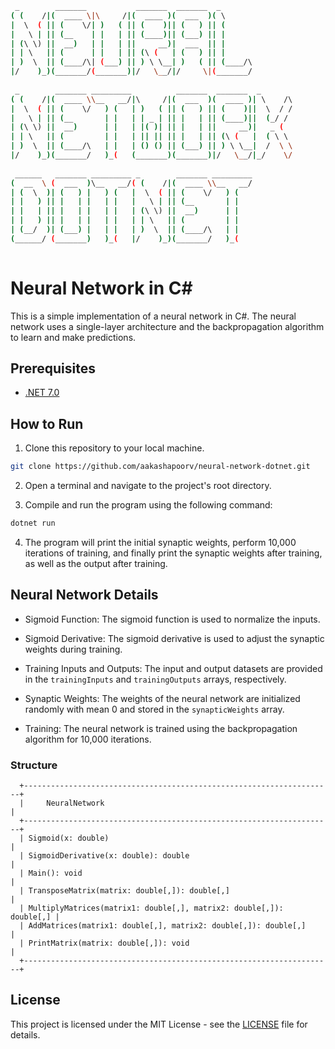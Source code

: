 ```bash
 _        _______           _______  _______  _         
( (    /|(  ____ \|\     /|(  ____ )(  ___  )( \        
|  \  ( || (    \/| )   ( || (    )|| (   ) || (        
|   \ | || (__    | |   | || (____)|| (___) || |        
| (\ \) ||  __)   | |   | ||     __)|  ___  || |        
| | \   || (      | |   | || (\ (   | (   ) || |        
| )  \  || (____/\| (___) || ) \ \__| )   ( || (____/\  
|/    )_)(_______/(_______)|/   \__/|/     \|(_______/  
                                                        
 _        _______ _________          _______  _______  _         
( (    /|(  ____ \\__   __/|\     /|(  ___  )(  ____ )| \    /\  
|  \  ( || (    \/   ) (   | )   ( || (   ) || (    )||  \  / /  
|   \ | || (__       | |   | | _ | || |   | || (____)||  (_/ /   
| (\ \) ||  __)      | |   | |( )| || |   | ||     __)|   _ (    
| | \   || (         | |   | || || || |   | || (\ (   |  ( \ \   
| )  \  || (____/\   | |   | () () || (___) || ) \ \__|  /  \ \  
|/    )_)(_______/   )_(   (_______)(_______)|/   \__/|_/    \/  
                                                                 
 ______   _______ _________ _        _______ _________
(  __  \ (  ___  )\__   __/( (    /|(  ____ \\__   __/
| (  \  )| (   ) |   ) (   |  \  ( || (    \/   ) (   
| |   ) || |   | |   | |   |   \ | || (__       | |   
| |   | || |   | |   | |   | (\ \) ||  __)      | |   
| |   ) || |   | |   | |   | | \   || (         | |   
| (__/  )| (___) |   | |   | )  \  || (____/\   | |   
(______/ (_______)   )_(   |/    )_)(_______/   )_(   
                                                      

```

# Neural Network in C#

This is a simple implementation of a neural network in C#. The neural network uses a single-layer architecture and the backpropagation algorithm to learn and make predictions.

## Prerequisites

- [.NET 7.0](https://dotnet.microsoft.com/en-us/download)

## How to Run

1. Clone this repository to your local machine.

```bash
git clone https://github.com/aakashapoorv/neural-network-dotnet.git
```

2. Open a terminal and navigate to the project's root directory.

3. Compile and run the program using the following command:

```bash
dotnet run
```

4. The program will print the initial synaptic weights, perform 10,000 iterations of training, and finally print the synaptic weights after training, as well as the output after training.

## Neural Network Details

- Sigmoid Function: The sigmoid function is used to normalize the inputs.

- Sigmoid Derivative: The sigmoid derivative is used to adjust the synaptic weights during training.

- Training Inputs and Outputs: The input and output datasets are provided in the `trainingInputs` and `trainingOutputs` arrays, respectively.

- Synaptic Weights: The weights of the neural network are initialized randomly with mean 0 and stored in the `synapticWeights` array.

- Training: The neural network is trained using the backpropagation algorithm for 10,000 iterations.

### Structure

```
  +---------------------------------------------------------------------+
  |     NeuralNetwork                                                   |
  +---------------------------------------------------------------------+
  | Sigmoid(x: double)                                                  | 
  | SigmoidDerivative(x: double): double                                | 
  | Main(): void                                                        |
  | TransposeMatrix(matrix: double[,]): double[,]                       |
  | MultiplyMatrices(matrix1: double[,], matrix2: double[,]): double[,] |
  | AddMatrices(matrix1: double[,], matrix2: double[,]): double[,]      |
  | PrintMatrix(matrix: double[,]): void                                |
  +---------------------------------------------------------------------+

```
## License

This project is licensed under the MIT License - see the [LICENSE](LICENSE) file for details.